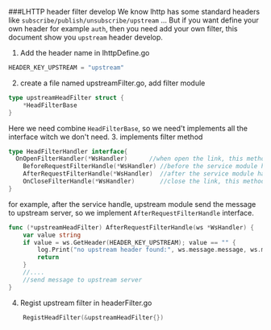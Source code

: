 ###LHTTP header filter develop
We know lhttp has some standard headers like `subscribe/publish/unsubscribe/upstream` ...
But if you want define your own header for example `auth`,
then you need add your own filter, this document show you `upstream` header develop.

1. Add the header name in lhttpDefine.go
```go
HEADER_KEY_UPSTREAM = "upstream"
```
2. create a file named upstreamFilter.go, add filter module
```go
type upstreamHeadFilter struct {
    *HeadFilterBase
}
```
Here we need combine `HeadFilterBase`, so we need't implements all the interface witch we don't need.
3. implements filter method
```go
type HeadFilterHandler interface{
  OnOpenFilterHandler(*WsHandler)      //when open the link, this method been called.
	BeforeRequestFilterHandle(*WsHandler) //before the service module handle, this method been called
	AfterRequestFilterHandle(*WsHandler)  //after the service module handle,this method been called
	OnCloseFilterHandle(*WsHandler)       //close the link, this method been called.
}
```
for example, after the service handle, upstream module send the message to upstream server,
so we implement `AfterRequestFilterHandle` interface.
```go
func (*upstreamHeadFilter) AfterRequestFilterHandle(ws *WsHandler) {
	var value string
	if value = ws.GetHeader(HEADER_KEY_UPSTREAM); value == "" {
		log.Print("no upstream header found:", ws.message.message, ws.message.headers)
		return
	}
    //....
    //send message to upstream server
}
```
4. Regist upstream filter in headerFilter.go
```go
	RegistHeadFilter(&upstreamHeadFilter{})
```
